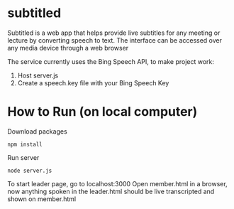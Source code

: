 # subtitled

Subtitled is a web app that helps provide live subtitles for any meeting or lecture by converting speech to text. The interface can be accessed over any media device through a web browser

The service currently uses the Bing Speech API, to make project work:
  1) Host server.js
  2) Create a speech.key file with your Bing Speech Key
  
# How to Run (on local computer)

Download packages
```
npm install
```

Run server
```
node server.js
```

To start leader page, go to localhost:3000
Open member.html in a browser, now anything spoken in the leader.html should be live transcripted and shown on member.html
